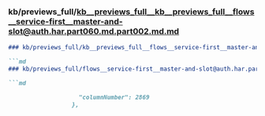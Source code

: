### kb/previews_full/kb__previews_full__kb__previews_full__flows__service-first__master-and-slot@auth.har.part060.md.part002.md.md

```md
### kb/previews_full/kb__previews_full__flows__service-first__master-and-slot@auth.har.part060.md.part002.md

```md
### kb/previews_full/flows__service-first__master-and-slot@auth.har.part060.md (part 002)

```md

                    "columnNumber": 2869
                  },
      
```

```

```

```
